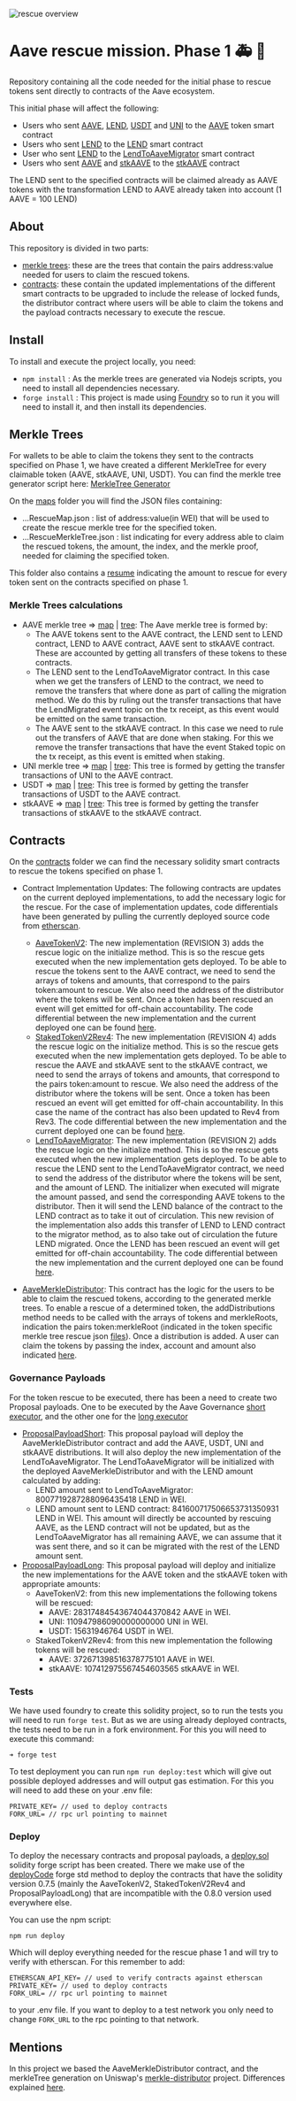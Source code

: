 ![rescue overview](./rescue-mission-phase-1.png)
# Aave rescue mission. Phase 1 :ambulance: :ghost:

Repository containing all the code needed for the initial phase to rescue tokens sent directly to contracts of the Aave ecosystem.

This initial phase will affect the following:

- Users who sent [AAVE](https://etherscan.io/token/0x7fc66500c84a76ad7e9c93437bfc5ac33e2ddae9), [LEND](https://etherscan.io/token/0x80fB784B7eD66730e8b1DBd9820aFD29931aab03), [USDT](https://etherscan.io/token/0xdac17f958d2ee523a2206206994597c13d831ec7) and [UNI](https://etherscan.io/token/0x1f9840a85d5af5bf1d1762f925bdaddc4201f984) to the [AAVE](https://etherscan.io/token/0x7fc66500c84a76ad7e9c93437bfc5ac33e2ddae9) token smart contract
- Users who sent [LEND](https://etherscan.io/token/0x80fB784B7eD66730e8b1DBd9820aFD29931aab03) to the [LEND](https://etherscan.io/token/0x80fB784B7eD66730e8b1DBd9820aFD29931aab03) smart contract
- User who sent [LEND](https://etherscan.io/token/0x80fB784B7eD66730e8b1DBd9820aFD29931aab03) to the [LendToAaveMigrator](https://etherscan.io/address/0x317625234562B1526Ea2FaC4030Ea499C5291de4) smart contract
- Users who sent [AAVE](https://etherscan.io/token/0x7fc66500c84a76ad7e9c93437bfc5ac33e2ddae9) and [stkAAVE](https://etherscan.io/token/0x4da27a545c0c5b758a6ba100e3a049001de870f5) to the [stkAAVE](https://etherscan.io/token/0x4da27a545c0c5b758a6ba100e3a049001de870f5) contract

The LEND sent to the specified contracts will be claimed already as AAVE tokens with the transformation LEND to AAVE already taken into account (1 AAVE = 100 LEND)

## About

This repository is divided in two parts:

- [merkle trees](#merkle-trees): these are the trees that contain the pairs address:value needed for users to claim the rescued tokens.
- [contracts](#contracts): these contain the updated implementations of the different smart contracts to be upgraded to include the release of locked funds, the distributor contract where users will be able to claim the tokens and the payload contracts necessary to execute the rescue.

## Install

To install and execute the project locally, you need:

- ```npm install``` : As the merkle trees are generated via Nodejs scripts, you need to install all dependencies necessary.
- ```forge install``` : This project is made using [Foundry](https://book.getfoundry.sh/) so to run it you will need to install it, and then install its dependencies.

## Merkle Trees

For wallets to be able to claim the tokens they sent to the contracts specified on Phase 1, we have created a different MerkleTree for every claimable token (AAVE, stkAAVE, UNI, USDT).
You can find the merkle tree generator script here: [MerkleTree Generator](js-scripts/generate-address-value-maps.ts)

On the [maps](js-scripts/maps) folder you will find the JSON files containing:

- ...RescueMap.json : list of address:value(in WEI) that will be used to create the rescue merkle tree for the specified token.
- ...RescueMerkleTree.json : list indicating for every address able to claim the rescued tokens, the amount, the index, and the merkle proof, needed for claiming the specified token.

This folder also contains a [resume](js-scripts/maps/amountsByContract.txt) indicating the amount to rescue for every token sent on the contracts specified on phase 1.

### Merkle Trees calculations

- AAVE merkle tree => [map](/js-scripts/maps/aaveRescueMap.json) | [tree](/js-scripts/maps/aaveRescueMerkleTree.json): The Aave merkle tree is formed by:
  - The AAVE tokens sent to the AAVE contract, the LEND sent to LEND contract, LEND to AAVE contract, AAVE sent to stkAAVE contract. These are accounted by getting all transfers of these tokens to these contracts.
  - The LEND sent to the LendToAaveMigrator contract. In this case when we get the transfers of LEND to the contract, we need to remove the transfers that where done as part of calling the migration method. We do this by ruling out the transfer transactions that have the LendMigrated event topic on the tx receipt, as this event would be emitted on the same transaction.
  - The AAVE sent to the stkAAVE contract. In this case we need to rule out the transfers of AAVE that are done when staking. For this we remove the transfer transactions that have the event Staked topic on the tx receipt, as this event is emitted when staking.
- UNI merkle tree => [map](/js-scripts/maps/uniRescueMap.json) | [tree](/js-scripts/maps/uniRescueMerkleTree.json): This tree is formed by getting the transfer transactions of UNI to the AAVE contract.
- USDT => [map](/js-scripts/maps/usdtRescueMap.json) | [tree](/js-scripts/maps/usdtRescueMerkleTree.json): This tree is formed by getting the transfer transactions of USDT to the AAVE contract.
- stkAAVE => [map](/js-scripts/maps/stkAaveRescueMap.json) | [tree](/js-scripts/maps/stkAaveRescueMerkleTree.json): This tree is formed by getting the transfer transactions of stkAAVE to the stkAAVE contract.

## Contracts

On the [contracts](/src/contracts) folder we can find the necessary solidity smart contracts to rescue the tokens specified on phase 1.

- Contract Implementation Updates:
The following contracts are updates on the current deployed implementations, to add the necessary logic for the rescue. For the case of implementation updates, code differentials have been generated by pulling the currently deployed source code from [etherscan](https://etherscan.io/).
  - [AaveTokenV2](/src/contracts/AaveTokenV2.sol): The new implementation (REVISION 3) adds the rescue logic on the initialize method. This is so the rescue gets executed when the new implementation gets deployed. To be able to rescue the tokens sent to the AAVE contract, we need to send the arrays of tokens and amounts, that correspond to the pairs token:amount to rescue. We also need the address of the distributor where the tokens will be sent. Once a token has been rescued an event will get emitted for off-chain accountability.
  The code differential between the new implementation and the current deployed one can be found [here](/diffs/AaveTokenV2-diff.md).
  - [StakedTokenV2Rev4](/src/contracts/StakedTokenV2Rev4.sol): The new implementation (REVISION 4) adds the rescue logic on the initialize method. This is so the rescue gets executed when the new implementation gets deployed. To be able to rescue the AAVE and stkAAVE sent to the stkAAVE contract, we need to send the arrays of tokens and amounts, that correspond to the pairs token:amount to rescue. We also need the address of the distributor where the tokens will be sent. Once a token has been rescued an event will get emitted for off-chain accountability. In this case the name of the contract has also been updated to Rev4 from Rev3.
  The code differential between the new implementation and the current deployed one can be found [here](/diffs/StakedTokenV2Rev4-diff.md).
  - [LendToAaveMigrator](/src/contracts//LendToAaveMigrator.sol): The new implementation (REVISION 2) adds the rescue logic on the initialize method. This is so the rescue gets executed when the new implementation gets deployed. To be able to rescue the LEND sent to the LendToAaveMigrator contract, we need to send the address of the distributor where the tokens will be sent, and the amount of LEND. The initializer when executed will migrate the amount passed, and send the corresponding AAVE tokens to the distributor. Then it will send the LEND balance of the contract to the LEND contract as to take it out of circulation. This new revision of the implementation also adds this transfer of LEND to LEND contract to the migrator method, as to also take out of circulation the future LEND migrated. Once the LEND has been rescued an event will get emitted for off-chain accountability.
  The code differential between the new implementation and the current deployed one can be found [here](/diffs/LendToAaveMigrator-diff.md).

- [AaveMerkleDistributor](/src/contracts/AaveMerkleDistributor.sol): This contract has the logic for the users to be able to claim the rescued tokens, according to the generated merkle trees. To enable a rescue of a determined token, the addDistributions method needs to be called with the arrays of tokens and merkleRoots, indication the pairs token:merkleRoot (indicated in the token specific merkle tree rescue json [files](#merkle-trees)). Once a distribution is added. A user can claim the tokens by passing the index, account and amount also indicated [here](#merkle-trees).

### Governance Payloads

For the token rescue to be executed, there has been a need to create two Proposal payloads. One to be executed by the Aave Governance [short executor](https://etherscan.io/address/0xEE56e2B3D491590B5b31738cC34d5232F378a8D5), and the other one for the [long executor](https://etherscan.io/address/0x61910EcD7e8e942136CE7Fe7943f956cea1CC2f7)


- [ProposalPayloadShort](/src/contracts/ProposalPayloadShort.sol): This proposal payload will deploy the AaveMerkleDistributor contract and add the AAVE, USDT, UNI and stkAAVE distributions. It will also deploy the new implementation of the LendToAaveMigrator. The LendToAaveMigrator will be initialized with the deployed AaveMerkleDistributor and with the LEND amount calculated by adding:
  - LEND amount sent to LendToAaveMigrator: 8007719287288096435418 LEND in WEI.
  - LEND amount sent to LEND contract: 841600717506653731350931 LEND in WEI. This amount will directly be accounted by rescuing AAVE, as the LEND contract will not be updated, but as the LendToAaveMigrator has all remaining AAVE, we can assume that it was sent there, and so it can be migrated with the rest of the LEND amount sent.
- [ProposalPayloadLong](/src/contracts/ProposalPayloadLong.sol): This proposal payload will deploy and initialize the new implementations for the AAVE token and the stkAAVE token with appropriate amounts:
  - AaveTokenV2: from this new implementations the following tokens will be rescued:
    - AAVE: 28317484543674044370842 AAVE in WEI.
    - UNI: 110947986090000000000 UNI in WEI.
    - USDT: 15631946764 USDT in WEI.
  - StakedTokenV2Rev4: from this new implementation the following tokens will be rescued:
    - AAVE: 372671398516378775101 AAVE in WEI.
    - stkAAVE: 107412975567454603565 stkAAVE in WEI.

### Tests

We have used foundry to create this solidity project, so to run the tests you will need to run ```forge test```. But as we are using already deployed contracts, the tests need to be run in a fork environment. For this you will need to execute this command:

```
➜ forge test
```

To test deployment you can run ```npm run deploy:test``` which will give out possible deployed addresses and will output gas estimation. For this you will need to add these on your .env file:
```
PRIVATE_KEY= // used to deploy contracts
FORK_URL= // rpc url pointing to mainnet
```


### Deploy

To deploy the necessary contracts and proposal payloads, a [deploy.sol](/scripts/deploy.sol) solidity forge script has been created. There we make use of the [deployCode](https://book.getfoundry.sh/reference/forge-std/deployCode.html?highlight=deploycode#deploycode) forge std method to deploy the contracts that have the solidity version 0.7.5 (mainly the AaveTokenV2, StakedTokenV2Rev4 and ProposalPayloadLong) that are incompatible with the 0.8.0 version used everywhere else.

You can use the npm script:
```
npm run deploy
```
Which will deploy everything needed for the rescue phase 1 and will try to verify with etherscan. For this remember to add:
```
ETHERSCAN_API_KEY= // used to verify contracts against etherscan
PRIVATE_KEY= // used to deploy contracts
FORK_URL= // rpc url pointing to mainnet
```
to your .env file. If you want to deploy to a test network you only need to change ```FORK_URL``` to the rpc pointing to that network.

## Mentions

In this project we based the AaveMerkleDistributor contract, and the merkleTree generation on Uniswap's [merkle-distributor](https://github.com/Uniswap/merkle-distributor) project. Differences explained [here](./MerkleDistributionDiff.md).
